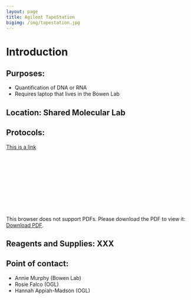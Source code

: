```yaml
---
layout: page
title: Agilent TapeStation
bigimg: /img/tapestation.jpg
---
```

# Introduction

## Purposes:
- Quantification of DNA or RNA
- Requires laptop that lives in the Bowen Lab

## Location: Shared Molecular Lab

## Protocols: 

[This is a link](https://raw.githubusercontent.com/NUMSC-CoreFacility/sharedLabSpace/gh-pages/protocols/2200Tapestaion_Guide.pdf)

<object data="https://bweedop.github.io/assets/pdf/weedop_keegan_cv.pdf" type="application/pdf" width="700px" height="700px">
    <embed src="https://bweedop.github.io/assets/pdf/weedop_keegan_cv.pdf">
        <p>This browser does not support PDFs. Please download the PDF to view it: <a href="https://bweedop.github.io/assets/pdf/weedop_keegan_cv.pdf">Download PDF</a>.</p>

## Reagents and Supplies: XXX

## Point of contact:
- Annie Murphy (Bowen Lab)
- Rosie Falco (OGL)
- Hannah Appiah-Madson (OGL)
